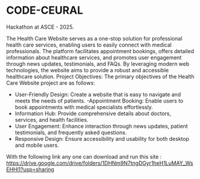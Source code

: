 # CODE-CEURAL
Hackathon at ASCE - 2025.


The Health Care Website serves as a one-stop solution for professional health care services, enabling users to easily connect with medical professionals. The platform facilitates appointment bookings, offers detailed information about healthcare services, and promotes user engagement through news updates, testimonials, and FAQs. By leveraging modern web technologies, the website aims to provide a robust and accessible healthcare solution. 
Project Objectives:
The primary objectives of the Health Care Website project are as follows:
- User-Friendly Design: Create a website that is easy to navigate and meets the needs of patients.
-Appointment Booking: Enable users to book appointments with medical specialists effortlessly.
- Information Hub: Provide comprehensive details about doctors, services, and health facilities.
- User Engagement: Enhance interaction through news updates, patient testimonials, and frequently asked questions.
- Responsive Design: Ensure accessibility and usability for both desktop and mobile users.


With the following link any one can download and run this site :
https://drive.google.com/drive/folders/1DHNm9N7tngDGyr1heH1LuMAY_WsEHHl1?usp=sharing
